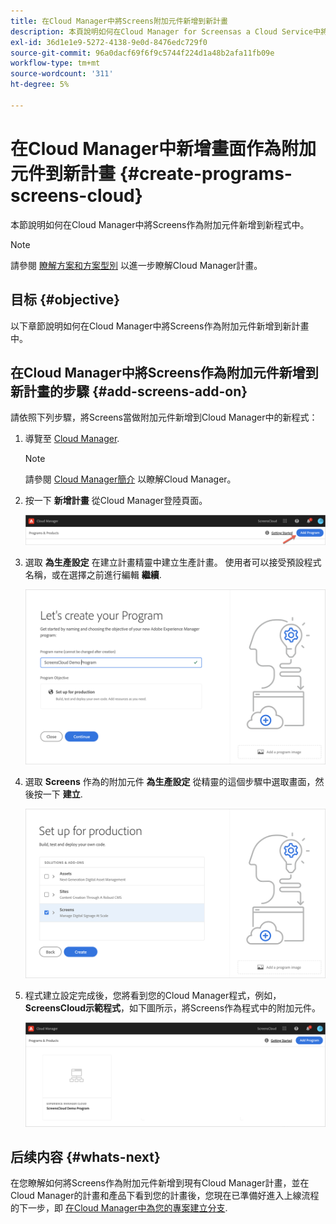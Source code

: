 ```yaml
---
title: 在Cloud Manager中將Screens附加元件新增到新計畫
description: 本頁說明如何在Cloud Manager for Screensas a Cloud Service中將Screens附加元件新增到新程式。
exl-id: 36d1e1e9-5272-4138-9e0d-8476edc729f0
source-git-commit: 96a0dacf69f6f9c5744f224d1a48b2afa11fb09e
workflow-type: tm+mt
source-wordcount: '311'
ht-degree: 5%

---
```


# 在Cloud Manager中新增畫面作為附加元件到新計畫 {#create-programs-screens-cloud}

本節說明如何在Cloud Manager中將Screens作為附加元件新增到新程式中。

>[!NOTE]
>請參閱 [瞭解方案和方案型別](https://experienceleague.adobe.com/docs/experience-manager-cloud-service/onboarding/getting-access/understand-program-types.html?lang=en) 以進一步瞭解Cloud Manager計畫。

## 目标 {#objective}

以下章節說明如何在Cloud Manager中將Screens作為附加元件新增到新計畫中。

## 在Cloud Manager中將Screens作為附加元件新增到新計畫的步驟 {#add-screens-add-on}

請依照下列步驟，將Screens當做附加元件新增到Cloud Manager中的新程式：

1. 導覽至 [Cloud Manager](https://my.cloudmanager.adobe.com/).

   >[!NOTE]
   >請參閱 [Cloud Manager簡介](https://experienceleague.adobe.com/docs/experience-manager-cloud-service/onboarding/onboarding-concepts/cloud-manager-introduction.html？lang=en) 以瞭解Cloud Manager。

1. 按一下 **新增計畫** 從Cloud Manager登陸頁面。

   ![图像](/help/screens-cloud/assets/onboarding/onboard-screens-addon1.png)

1. 選取 **為生產設定** 在建立計畫精靈中建立生產計畫。 使用者可以接受預設程式名稱，或在選擇之前進行編輯 **繼續**.

   ![图像](/help/screens-cloud/assets/onboarding/onboard-screens-addon2.png)

1. 選取 **Screens** 作為的附加元件 **為生產設定** 從精靈的這個步驟中選取畫面，然後按一下 **建立**.

   ![图像](/help/screens-cloud/assets/onboarding/onboard-screens-addon3.png)

1. 程式建立設定完成後，您將看到您的Cloud Manager程式，例如， **ScreensCloud示範程式**，如下圖所示，將Screens作為程式中的附加元件。

   ![图像](/help/screens-cloud/assets/onboarding/onboard-screens-addon4.png)

## 后续内容 {#whats-next}

在您瞭解如何將Screens作為附加元件新增到現有Cloud Manager計畫，並在Cloud Manager的計畫和產品下看到您的計畫後，您現在已準備好進入上線流程的下一步，即 [在Cloud Manager中為您的專案建立分支](/help/screens-cloud/onboarding-screens-cloud/creating-a-branch.md).
